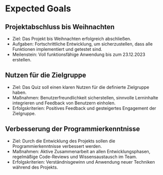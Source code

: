 # **Expected Goals**

## Projektabschluss bis Weihnachten
- Ziel: Das Projekt bis Weihnachten erfolgreich abschließen.
- Aufgaben: Fortschrittliche Entwicklung, um sicherzustellen, dass alle Funktionen implementiert und getestet sind.
- Meilenstein: Voll funktionsfähige Anwendung bis zum 23.12.2023 erstellen.

## Nutzen für die Zielgruppe
- Ziel: Das Quiz soll einen klaren Nutzen für die definierte Zielgruppe haben.
- Maßnahmen: Benutzerfreundlichkeit sicherstellen, sinnvolle Lerninhalte integrieren und Feedback von Benutzern einholen.
- Erfolgskriterien: Positives Feedback und gesteigertes Engagement der Zielgruppe.

## Verbesserung der Programmierkenntnisse
- Ziel: Durch die Entwicklung des Projekts sollen die Programmierkenntnisse verbessert werden.
- Maßnahmen: Aktive Zusammenarbeit an allen Entwicklungsphasen, regelmäßige Code-Reviews und Wissensaustausch im Team.
- Erfolgskriterien: Verständnisgewinn und Anwendung neuer Techniken während des Projekts.
